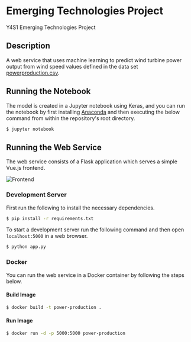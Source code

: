 # Emerging Technologies Project

Y4S1 Emerging Technologies Project

## Description

A web service that uses machine learning to predict wind turbine power output from wind speed values defined in the data set [powerproduction.csv](./powerproduction.csv).

## Running the Notebook

The model is created in a Jupyter notebook using Keras, and you can run the notebook by first installing [Anaconda](https://www.anaconda.com/) and then executing the below command from within the repository's root directory.

```sh
$ jupyter notebook
```

## Running the Web Service

The web service consists of a Flask application which serves a simple Vue.js frontend.

![Frontend](https://user-images.githubusercontent.com/37158241/103477689-1ca81c80-4db9-11eb-9ce2-f7a691c8165e.png)

### Development Server

First run the following to install the necessary dependencies.

```sh
$ pip install -r requirements.txt
```

To start a development server run the following command and then open `localhost:5000` in a web browser.

```sh
$ python app.py
```

### Docker

You can run the web service in a Docker container by following the steps below.

#### Build Image

```sh
$ docker build -t power-production .
```

#### Run Image

```sh
$ docker run -d -p 5000:5000 power-production
```
